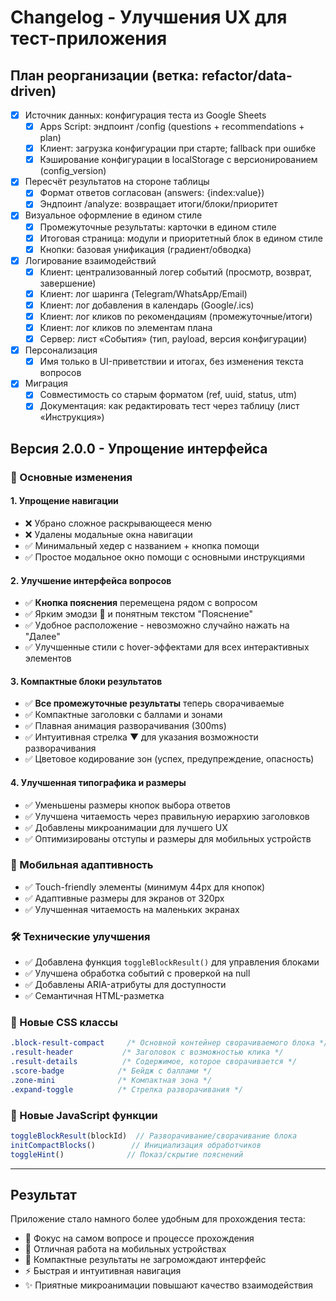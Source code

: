 # Changelog - Улучшения UX для тест-приложения

## План реорганизации (ветка: refactor/data-driven)

- [x] Источник данных: конфигурация теста из Google Sheets
  - [x] Apps Script: эндпоинт /config (questions + recommendations + plan)
  - [x] Клиент: загрузка конфигурации при старте; fallback при ошибке
  - [x] Кэширование конфигурации в localStorage с версионированием (config_version)
- [x] Пересчёт результатов на стороне таблицы
  - [x] Формат ответов согласован (answers: {index:value})
  - [x] Эндпоинт /analyze: возвращает итоги/блоки/приоритет
- [x] Визуальное оформление в едином стиле
  - [x] Промежуточные результаты: карточки в едином стиле
  - [x] Итоговая страница: модули и приоритетный блок в едином стиле
  - [x] Кнопки: базовая унификация (градиент/обводка)
- [x] Логирование взаимодействий
  - [x] Клиент: централизованный логер событий (просмотр, возврат, завершение)
  - [x] Клиент: лог шаринга (Telegram/WhatsApp/Email)
  - [x] Клиент: лог добавления в календарь (Google/.ics)
  - [x] Клиент: лог кликов по рекомендациям (промежуточные/итоги)
  - [x] Клиент: лог кликов по элементам плана
  - [x] Сервер: лист «События» (тип, payload, версия конфигурации)
- [x] Персонализация
  - [x] Имя только в UI-приветствии и итогах, без изменения текста вопросов
- [x] Миграция
  - [x] Совместимость со старым форматом (ref, uuid, status, utm)
  - [x] Документация: как редактировать тест через таблицу (лист «Инструкция»)

## Версия 2.0.0 - Упрощение интерфейса

### 🎯 Основные изменения

#### 1. Упрощение навигации
- ❌ Убрано сложное раскрывающееся меню
- ❌ Удалены модальные окна навигации
- ✅ Минимальный хедер с названием + кнопка помощи
- ✅ Простое модальное окно помощи с основными инструкциями

#### 2. Улучшение интерфейса вопросов
- ✅ **Кнопка пояснения** перемещена рядом с вопросом
- ✅ Ярким эмодзи 📝 и понятным текстом "Пояснение"
- ✅ Удобное расположение - невозможно случайно нажать на "Далее"
- ✅ Улучшенные стили с hover-эффектами для всех интерактивных элементов

#### 3. Компактные блоки результатов
- ✅ **Все промежуточные результаты** теперь сворачиваемые
- ✅ Компактные заголовки с баллами и зонами
- ✅ Плавная анимация разворачивания (300ms)
- ✅ Интуитивная стрелка ▼ для указания возможности разворачивания
- ✅ Цветовое кодирование зон (успех, предупреждение, опасность)

#### 4. Улучшенная типографика и размеры
- ✅ Уменьшены размеры кнопок выбора ответов
- ✅ Улучшена читаемость через правильную иерархию заголовков
- ✅ Добавлены микроанимации для лучшего UX
- ✅ Оптимизированы отступы и размеры для мобильных устройств

### 📱 Мобильная адаптивность
- ✅ Touch-friendly элементы (минимум 44px для кнопок)
- ✅ Адаптивные размеры для экранов от 320px
- ✅ Улучшенная читаемость на маленьких экранах

### 🛠 Технические улучшения
- ✅ Добавлена функция `toggleBlockResult()` для управления блоками
- ✅ Улучшена обработка событий с проверкой на null
- ✅ Добавлены ARIA-атрибуты для доступности
- ✅ Семантичная HTML-разметка

### 🎨 Новые CSS классы
```css
.block-result-compact     /* Основной контейнер сворачиваемого блока */
.result-header           /* Заголовок с возможностью клика */
.result-details          /* Содержимое, которое сворачивается */
.score-badge            /* Бейдж с баллами */
.zone-mini              /* Компактная зона */
.expand-toggle          /* Стрелка разворачивания */
```

### 🔧 Новые JavaScript функции
```javascript
toggleBlockResult(blockId)  // Разворачивание/сворачивание блока
initCompactBlocks()        // Инициализация обработчиков
toggleHint()              // Показ/скрытие пояснений
```

---

## Результат
Приложение стало намного более удобным для прохождения теста:
- 🎯 Фокус на самом вопросе и процессе прохождения
- 📱 Отличная работа на мобильных устройствах  
- 🔄 Компактные результаты не загромождают интерфейс
- ⚡ Быстрая и интуитивная навигация
- ✨ Приятные микроанимации повышают качество взаимодействия